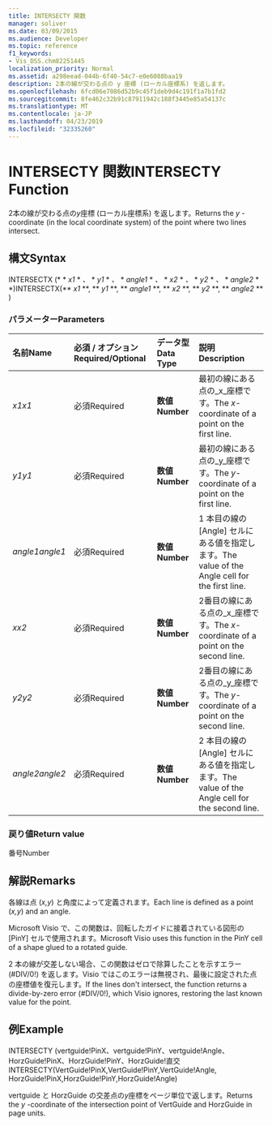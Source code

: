 ```yaml
---
title: INTERSECTY 関数
manager: soliver
ms.date: 03/09/2015
ms.audience: Developer
ms.topic: reference
f1_keywords:
- Vis_DSS.chm82251445
localization_priority: Normal
ms.assetid: a298eead-044b-6f40-54c7-e0e6088baa19
description: 2本の線が交わる点の y 座標 (ローカル座標系) を返します。
ms.openlocfilehash: 6fcd06e7086d52b9c45f1deb9d4c191f1a7b1fd2
ms.sourcegitcommit: 8fe462c32b91c87911942c188f3445e85a54137c
ms.translationtype: MT
ms.contentlocale: ja-JP
ms.lasthandoff: 04/23/2019
ms.locfileid: "32335260"
---
```

# <a name="intersecty-function"></a><span data-ttu-id="81d37-103">INTERSECTY 関数</span><span class="sxs-lookup"><span data-stu-id="81d37-103">INTERSECTY Function</span></span>

<span data-ttu-id="81d37-104">2本の線が交わる点の*y*座標 (ローカル座標系) を返します。</span><span class="sxs-lookup"><span data-stu-id="81d37-104">Returns the  *y*  -coordinate (in the local coordinate system) of the point where two lines intersect.</span></span> 
  
## <a name="syntax"></a><span data-ttu-id="81d37-105">構文</span><span class="sxs-lookup"><span data-stu-id="81d37-105">Syntax</span></span>

<span data-ttu-id="81d37-106">INTERSECTX (\* \* *x1* \* *、* \* *y1* \* *、* \* *angle1* \* *、* \* *x2* \* *、* \* *y2* \* *、* \* *angle2* \* \*)</span><span class="sxs-lookup"><span data-stu-id="81d37-106">INTERSECTX(\*\* *x1* \*\*, \*\* *y1* \*\*, \*\* *angle1* \*\*, \*\* *x2* \*\*, \*\* *y2* \*\*, \*\* *angle2* \*\* )</span></span> 
  
### <a name="parameters"></a><span data-ttu-id="81d37-107">パラメーター</span><span class="sxs-lookup"><span data-stu-id="81d37-107">Parameters</span></span>

|<span data-ttu-id="81d37-108">**名前**</span><span class="sxs-lookup"><span data-stu-id="81d37-108">**Name**</span></span>|<span data-ttu-id="81d37-109">**必須 / オプション**</span><span class="sxs-lookup"><span data-stu-id="81d37-109">**Required/Optional**</span></span>|<span data-ttu-id="81d37-110">**データ型**</span><span class="sxs-lookup"><span data-stu-id="81d37-110">**Data Type**</span></span>|<span data-ttu-id="81d37-111">**説明**</span><span class="sxs-lookup"><span data-stu-id="81d37-111">**Description**</span></span>|
|:-----|:-----|:-----|:-----|
| <span data-ttu-id="81d37-112">_x1_</span><span class="sxs-lookup"><span data-stu-id="81d37-112">_x1_</span></span> <br/> |<span data-ttu-id="81d37-113">必須</span><span class="sxs-lookup"><span data-stu-id="81d37-113">Required</span></span>  <br/> |<span data-ttu-id="81d37-114">**数値**</span><span class="sxs-lookup"><span data-stu-id="81d37-114">**Number**</span></span> <br/> |<span data-ttu-id="81d37-115">最初の線にある点の_x_座標です。</span><span class="sxs-lookup"><span data-stu-id="81d37-115">The  _x_-coordinate of a point on the first line.</span></span>  <br/> |
| <span data-ttu-id="81d37-116">_y1_</span><span class="sxs-lookup"><span data-stu-id="81d37-116">_y1_</span></span> <br/> |<span data-ttu-id="81d37-117">必須</span><span class="sxs-lookup"><span data-stu-id="81d37-117">Required</span></span>  <br/> |<span data-ttu-id="81d37-118">**数値**</span><span class="sxs-lookup"><span data-stu-id="81d37-118">**Number**</span></span> <br/> |<span data-ttu-id="81d37-119">最初の線にある点の_y_座標です。</span><span class="sxs-lookup"><span data-stu-id="81d37-119">The  _y_-coordinate of a point on the first line.</span></span>  <br/> |
| <span data-ttu-id="81d37-120">_angle1_</span><span class="sxs-lookup"><span data-stu-id="81d37-120">_angle1_</span></span> <br/> |<span data-ttu-id="81d37-121">必須</span><span class="sxs-lookup"><span data-stu-id="81d37-121">Required</span></span>  <br/> |<span data-ttu-id="81d37-122">**数値**</span><span class="sxs-lookup"><span data-stu-id="81d37-122">**Number**</span></span> <br/> | <span data-ttu-id="81d37-123">1 本目の線の [Angle] セルにある値を指定します。</span><span class="sxs-lookup"><span data-stu-id="81d37-123">The value of the Angle cell for the first line.</span></span>  <br/> |
| <span data-ttu-id="81d37-124">_x_</span><span class="sxs-lookup"><span data-stu-id="81d37-124">_x2_</span></span> <br/> |<span data-ttu-id="81d37-125">必須</span><span class="sxs-lookup"><span data-stu-id="81d37-125">Required</span></span>  <br/> |<span data-ttu-id="81d37-126">**数値**</span><span class="sxs-lookup"><span data-stu-id="81d37-126">**Number**</span></span> <br/> |<span data-ttu-id="81d37-127">2番目の線にある点の_x_座標です。</span><span class="sxs-lookup"><span data-stu-id="81d37-127">The  _x_-coordinate of a point on the second line.</span></span>  <br/> |
| <span data-ttu-id="81d37-128">_y2_</span><span class="sxs-lookup"><span data-stu-id="81d37-128">_y2_</span></span> <br/> |<span data-ttu-id="81d37-129">必須</span><span class="sxs-lookup"><span data-stu-id="81d37-129">Required</span></span>  <br/> |<span data-ttu-id="81d37-130">**数値**</span><span class="sxs-lookup"><span data-stu-id="81d37-130">**Number**</span></span> <br/> |<span data-ttu-id="81d37-131">2番目の線にある点の_y_座標です。</span><span class="sxs-lookup"><span data-stu-id="81d37-131">The  _y_-coordinate of a point on the second line.</span></span>  <br/> |
| <span data-ttu-id="81d37-132">_angle2_</span><span class="sxs-lookup"><span data-stu-id="81d37-132">_angle2_</span></span> <br/> |<span data-ttu-id="81d37-133">必須</span><span class="sxs-lookup"><span data-stu-id="81d37-133">Required</span></span>  <br/> |<span data-ttu-id="81d37-134">**数値**</span><span class="sxs-lookup"><span data-stu-id="81d37-134">**Number**</span></span> <br/> |<span data-ttu-id="81d37-135">2 本目の線の [Angle] セルにある値を指定します。</span><span class="sxs-lookup"><span data-stu-id="81d37-135">The value of the Angle cell for the second line.</span></span>  <br/> |
   
### <a name="return-value"></a><span data-ttu-id="81d37-136">戻り値</span><span class="sxs-lookup"><span data-stu-id="81d37-136">Return value</span></span>

<span data-ttu-id="81d37-137">番号</span><span class="sxs-lookup"><span data-stu-id="81d37-137">Number</span></span>
  
## <a name="remarks"></a><span data-ttu-id="81d37-138">解説</span><span class="sxs-lookup"><span data-stu-id="81d37-138">Remarks</span></span>

<span data-ttu-id="81d37-139">各線は点 (*x,y*) と角度によって定義されます。</span><span class="sxs-lookup"><span data-stu-id="81d37-139">Each line is defined as a point (*x,y*) and an angle.</span></span> 
  
<span data-ttu-id="81d37-140">Microsoft Visio で、この関数は、回転したガイドに接着されている図形の [PinY] セルで使用されます。</span><span class="sxs-lookup"><span data-stu-id="81d37-140">Microsoft Visio uses this function in the PinY cell of a shape glued to a rotated guide.</span></span> 
  
<span data-ttu-id="81d37-141">2 本の線が交差しない場合、この関数はゼロで除算したことを示すエラー (#DIV/0!) を返します。Visio ではこのエラーは無視され、最後に設定された点の座標値を復元します。</span><span class="sxs-lookup"><span data-stu-id="81d37-141">If the lines don't intersect, the function returns a divide-by-zero error (#DIV/0!), which Visio ignores, restoring the last known value for the point.</span></span> 
  
## <a name="example"></a><span data-ttu-id="81d37-142">例</span><span class="sxs-lookup"><span data-stu-id="81d37-142">Example</span></span>

<span data-ttu-id="81d37-143">INTERSECTY (vertguide!PinX、vertguide!PinY、vertguide!Angle、HorzGuide!PinX、HorzGuide!PinY、HorzGuide!直交</span><span class="sxs-lookup"><span data-stu-id="81d37-143">INTERSECTY(VertGuide!PinX,VertGuide!PinY,VertGuide!Angle, HorzGuide!PinX,HorzGuide!PinY,HorzGuide!Angle)</span></span> 
  
<span data-ttu-id="81d37-144">vertguide と HorzGuide の交差点の*y*座標をページ単位で返します。</span><span class="sxs-lookup"><span data-stu-id="81d37-144">Returns the  *y*  -coordinate of the intersection point of VertGuide and HorzGuide in page units.</span></span> 
  

